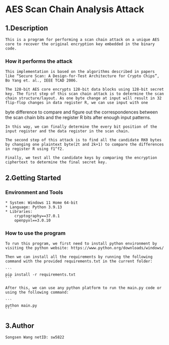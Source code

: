 # AES Scan Chain Analysis Attack

 ## 1.Description
 
	This is a program for performing a scan chain attack on a unique AES core to recover the original encryption key embedded in the binary code.
	
 ### How it performs the attack
 
	This implementation is based on the algorithms described in papers like “Secure Scan: A Design-for-Test Architecture for Crypto Chips”, Bo Yang et. al., IEEE TCAD 2006. 
	
	The 128-bit AES core encrypts 128-bit data blocks using 128-bit secret key. The first step of this scan chain attack is to determine the scan chain structure/layout. As one byte change at input will result in 32 flip-flop changes in data register R, we can use input with one 
byte difference to compare and figure out the correspondences between the scan chain bits and the register R bits after enough input patterns.
	
	In this way, we can finally determine the every bit position of the input register and the data register in the scan chain.
	
	The second step of this attack is to find all the candidate RK0 bytes by changing one plaintext byte(2t and 2k+1) to compare the differences in register R using f1^f2.
	
	Finally, we test all the candidate keys by comparing the encryption ciphertext to determine the final secret key.

 ## 2.Getting Started
 
 ### Environment and Tools
 
	* System: Windows 11 Home 64-bit
	* Language: Python 3.9.13
	* Libraries: 
		cryptography==37.0.1
		openpyxl==3.0.10
		
 ### How to use the program
 
	To run this program, we first need to install python environment by visiting the python website: https://www.python.org/downloads/windows/
	
	Then we can install all the requirements by running the following command with the provided requirements.txt in the current folder:
	
	```
	pip install -r requirements.txt
	```
	
	After this, we can use any python platform to run the main.py code or using the following command:
	
	```
	python main.py
	```
	
 ## 3.Author
 
	Songsen Wang netID: sw5822
 
 
